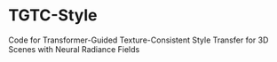 # TGTC-Style
Code for Transformer-Guided Texture-Consistent Style Transfer for 3D Scenes with Neural Radiance Fields
